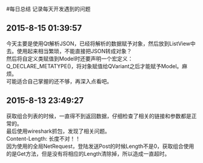 #每日总结
记录每天开发遇到的问题  

2015-8-15 01:39:57
------------------
今天主要是使用Qt解析JSON，已经将解析的数据赋予对象，然后放到ListView中去。使用起来相当繁琐，不能直接把JSON转成对象？  
然后将自定义类赋值到Model时还要声明一个宏定义：Q_DECLARE_METATYPE()，将对象赋值给QVariant之后才能赋予Model。麻烦。  
可能适合自己掌握的还不够，再深入点看吧。

2015-8-13 23:49:27
------------------
获取组合列表的时候，一直得不到返回数据，仔细检查了相关的链接和参数都是正常的。  
最后使用wireshark抓包，发现了相关问题。  
Content-Length: 长度不对！！  
因为使用的全局NetRequest，登陆发送Post的时候Length不是0，获取组合使用的是Get方法，但是没有将相应的Length清除掉，所以造成一直超时。  